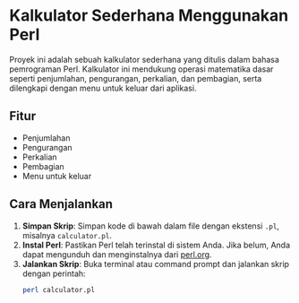 # Kalkulator Sederhana Menggunakan Perl

Proyek ini adalah sebuah kalkulator sederhana yang ditulis dalam bahasa pemrograman Perl. Kalkulator ini mendukung operasi matematika dasar seperti penjumlahan, pengurangan, perkalian, dan pembagian, serta dilengkapi dengan menu untuk keluar dari aplikasi.

## Fitur
- Penjumlahan
- Pengurangan
- Perkalian
- Pembagian
- Menu untuk keluar

## Cara Menjalankan

1. **Simpan Skrip**: Simpan kode di bawah dalam file dengan ekstensi `.pl`, misalnya `calculator.pl`.
2. **Instal Perl**: Pastikan Perl telah terinstal di sistem Anda. Jika belum, Anda dapat mengunduh dan menginstalnya dari [perl.org](https://www.perl.org/get.html).
3. **Jalankan Skrip**: Buka terminal atau command prompt dan jalankan skrip dengan perintah:
   ```sh
   perl calculator.pl
```
